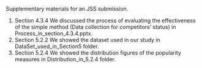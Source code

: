 Supplementary materials for an JSS submission.

1. Section 4.3.4
We discussed the process of evaluating the effectiveness of the simple method (Data collection for competitors’ status) in Process_in_section_4.3.4.pptx.
2. Section 5.2.2
We showed the dataset used in our study in DataSet_used_in_Section5 folder.
3. Section 5.2.4
We showed the distribution figures of the popularity measures in Distribution_in_5.2.4 folder.

